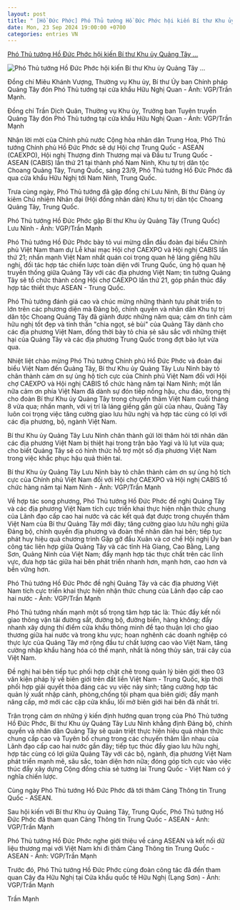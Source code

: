 ```yaml
---
layout: post
title: " [Hồ Đức Phớc] Phó Thủ tướng Hồ Đức Phớc hội kiến Bí thư Khu ủy Quảng Tây ..."
date: Mon, 23 Sep 2024 19:00:00 +0700
categories: entries VN
---
```

[Phó Thủ tướng Hồ Đức Phớc hội kiến Bí thư Khu ủy Quảng Tây ...](https://baochinhphu.vn/pho-thu-tuong-ho-duc-phoc-hoi-kien-bi-thu-khu-uy-quang-tay-trung-quoc-102240923170939999.htm)

![Phó Thủ tướng Hồ Đức Phớc hội kiến Bí thư Khu ủy Quảng Tây ...](https://bcp.cdnchinhphu.vn/zoom/600_315/334894974524682240/2024/9/23/edit-6cc5c321321f9441cd0e-1727086067276270826062-0-0-1212-1939-crop-17270860730891366353710.png)

Đồng chí Miêu Khánh Vượng, Thường vụ Khu ủy, Bí thư Ủy ban Chính pháp Quảng Tây đón Phó Thủ tướng tại cửa khẩu Hữu Nghị Quan - Ảnh: VGP/Trần Mạnh.

Đồng chí Trần Dịch Quân, Thường vụ Khu ủy, Trưởng ban Tuyên truyền Quảng Tây đón Phó Thủ tướng tại cửa khẩu Hữu Nghị Quan - Ảnh: VGP/Trần Mạnh



Nhận lời mời của Chính phủ nước Cộng hòa nhân dân Trung Hoa, Phó Thủ tướng Chính phủ Hồ Đức Phớc sẽ dự Hội chợ Trung Quốc - ASEAN (CAEXPO), Hội nghị Thượng đỉnh Thương mại và Đầu tư Trung Quốc - ASEAN (CABIS) lần thứ 21 tại thành phố Nam Ninh, Khu tự trị dân tộc Choang Quảng Tây, Trung Quốc, sáng 23/9, Phó Thủ tướng Hồ Đức Phớc đã qua cửa khẩu Hữu Nghị tới Nam Ninh, Trung Quốc.

Trưa cùng ngày, Phó Thủ tướng đã gặp đồng chí Lưu Ninh, Bí thư Đảng ủy kiêm Chủ nhiệm Nhân đại (Hội đồng nhân dân) Khu tự trị dân tộc Choang Quảng Tây, Trung Quốc.

Phó Thủ tướng Hồ Đức Phớc gặp Bí thư Khu ủy Quảng Tây (Trung Quốc) Lưu Ninh - Ảnh: VGP/Trần Mạnh

Phó Thủ tướng Hồ Đức Phớc bày tỏ vui mừng dẫn đầu đoàn đại biểu Chính phủ Việt Nam tham dự Lễ khai mạc Hội chợ CAEXPO và Hội nghị CABIS lần thứ 21; nhấn mạnh Việt Nam nhất quán coi trọng quan hệ láng giềng hữu nghị, đối tác hợp tác chiến lược toàn diện với Trung Quốc, ủng hộ quan hệ truyền thống giữa Quảng Tây với các địa phương Việt Nam; tin tưởng Quảng Tây sẽ tổ chức thành công Hội chợ CAEXPO lần thứ 21, góp phần thúc đẩy hợp tác thiết thực ASEAN - Trung Quốc.



Phó Thủ tướng đánh giá cao và chúc mừng những thành tựu phát triển to lớn trên các phương diện mà Đảng bộ, chính quyền và nhân dân Khu tự trị dân tộc Choang Quảng Tây đã giành được những năm qua; cảm ơn tình cảm hữu nghị tốt đẹp và tinh thần "chia ngọt, sẻ bùi" của Quảng Tây dành cho các địa phương Việt Nam, đồng thời bày tỏ chia sẻ sâu sắc với những thiệt hại của Quảng Tây và các địa phương Trung Quốc trong đợt bão lụt vừa qua.



Nhiệt liệt chào mừng Phó Thủ tướng Chính phủ Hồ Đức Phớc và đoàn đại biểu Việt Nam đến Quảng Tây, Bí thư Khu ủy Quảng Tây Lưu Ninh bày tỏ chân thành cảm ơn sự ủng hộ tích cực của Chính phủ Việt Nam đối với Hội chợ CAEXPO và Hội nghị CABIS tổ chức hàng năm tại Nam Ninh; một lần nữa cảm ơn phía Việt Nam đã dành sự đón tiếp nồng hậu, chu đáo, trọng thị cho đoàn Bí thư Khu ủy Quảng Tây trong chuyến thăm Việt Nam cuối tháng 8 vừa qua; nhấn mạnh, với vị trí là láng giềng gần gũi của nhau, Quảng Tây luôn coi trọng việc tăng cường giao lưu hữu nghị và hợp tác cùng có lợi với các địa phương, bộ, ngành Việt Nam.

Bí thư Khu ủy Quảng Tây Lưu Ninh chân thành gửi lời thăm hỏi tới nhân dân các địa phương Việt Nam bị thiệt hại trong trận bão Yagi và lũ lụt vừa qua; cho biết Quảng Tây sẽ có hình thức hỗ trợ một số địa phương Việt Nam trong việc khắc phục hậu quả thiên tai.

Bí thư Khu ủy Quảng Tây Lưu Ninh bày tỏ chân thành cảm ơn sự ủng hộ tích cực của Chính phủ Việt Nam đối với Hội chợ CAEXPO và Hội nghị CABIS tổ chức hàng năm tại Nam Ninh - Ảnh: VGP/Trần Mạnh

Về hợp tác song phương, Phó Thủ tướng Hồ Đức Phớc đề nghị Quảng Tây và các địa phương Việt Nam tích cực triển khai thực hiện nhận thức chung của Lãnh đạo cấp cao hai nước và các kết quả đạt được trong chuyến thăm Việt Nam của Bí thư Quảng Tây mới đây; tăng cường giao lưu hữu nghị giữa Đảng bộ, chính quyền địa phương và đoàn thể nhân dân hai bên; tiếp tục phát huy hiệu quả chương trình Gặp gỡ đầu Xuân và cơ chế Hội nghị Ủy ban công tác liên hợp giữa Quảng Tây và các tỉnh Hà Giang, Cao Bằng, Lạng Sơn, Quảng Ninh của Việt Nam; đẩy mạnh hợp tác thực chất trên các lĩnh vực, đưa hợp tác giữa hai bên phát triển nhanh hơn, mạnh hơn, cao hơn và bền vững hơn.

Phó Thủ tướng Hồ Đức Phớc đề nghị Quảng Tây và các địa phương Việt Nam tích cực triển khai thực hiện nhận thức chung của Lãnh đạo cấp cao hai nước - Ảnh: VGP/Trần Mạnh

Phó Thủ tướng nhấn mạnh một số trọng tâm hợp tác là: Thúc đẩy kết nối giao thông vận tải đường sắt, đường bộ, đường biển, hàng không; đẩy nhanh xây dựng thí điểm cửa khẩu thông minh để tạo thuận lợi cho giao thương giữa hai nước và trong khu vực; hoan nghênh các doanh nghiệp có thực lực của Quảng Tây mở rộng đầu tư chất lượng cao vào Việt Nam, tăng cường nhập khẩu hàng hóa có thế mạnh, nhất là nông thủy sản, trái cây của Việt Nam.

Đề nghị hai bên tiếp tục phối hợp chặt chẽ trong quản lý biên giới theo 03 văn kiện pháp lý về biên giới trên đất liền Việt Nam - Trung Quốc, kịp thời phối hợp giải quyết thỏa đáng các vụ việc nảy sinh; tăng cường hợp tác quản lý xuất nhập cảnh, phòng,chống tội phạm qua biên giới; đẩy mạnh nâng cấp, mở mới các cặp cửa khẩu, lối mở biên giới hai bên đã nhất trí.

Trân trọng cảm ơn những ý kiến định hướng quan trọng của Phó Thủ tướng Hồ Đức Phớc, Bí thư Khu ủy Quảng Tây Lưu Ninh khẳng định Đảng bộ, chính quyền và nhân dân Quảng Tây sẽ quán triệt thực hiện hiệu quả nhận thức chung cấp cao và Tuyên bố chung trong các chuyến thăm lẫn nhau của Lãnh đạo cấp cao hai nước gần đây; tiếp tục thúc đẩy giao lưu hữu nghị, hợp tác cùng có lợi giữa Quảng Tây với các bộ, ngành, địa phương Việt Nam phát triển mạnh mẽ, sâu sắc, toàn diện hơn nữa; đóng góp tích cực vào việc thúc đẩy xây dựng Cộng đồng chia sẻ tương lai Trung Quốc - Việt Nam có ý nghĩa chiến lược.

Cùng ngày Phó Thủ tướng Hồ Đức Phớc đã tới thăm Cảng Thông tin Trung Quốc - ASEAN.

Sau hội kiến với Bí thư Khu ủy Quảng Tây, Trung Quốc, Phó Thủ tướng Hồ Đức Phớc đã tham quan Cảng Thông tin Trung Quốc - ASEAN - Ảnh: VGP/Trần Mạnh



Phó Thủ tướng Hồ Đức Phớc nghe giới thiệu về cảng ASEAN và kết nối dữ liệu thương mại với Việt Nam khi đi thăm Cảng Thông tin Trung Quốc - ASEAN - Ảnh: VGP/Trần Mạnh

Trước đó, Phó Thủ tướng Hồ Đức Phớc cùng đoàn công tác đã đến tham quan Cây đa Hữu Nghị tại Cửa khẩu quốc tế Hữu Nghị (Lạng Sơn) - Ảnh: VGP/Trần Mạnh

Trần Mạnh





